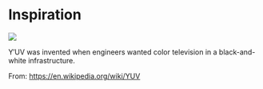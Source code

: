 # Inspiration

![](https://db-feed.s3.amazonaws.com/legacy/Screen_Shot_2019_07_11_at_10_13_11_AM-1562854430012.png)

Y′UV was invented when engineers wanted color television in a black-and-white infrastructure.

From: https://en.wikipedia.org/wiki/YUV